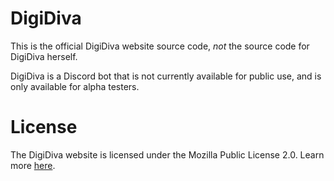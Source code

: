 # DigiDiva 
This is the official DigiDiva website source code, *not* the source code for DigiDiva herself.

DigiDiva is a Discord bot that is not currently available for public use, and is only available for alpha testers.

# License
The DigiDiva website is licensed under the Mozilla Public License 2.0. Learn more [here](/LICENSE).